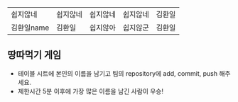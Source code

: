 <table>
      <tbody>
        <tr>
          <td>쉽지않네</td>
          <td>쉽지않네</td>
          <td>쉽지않네</td>
          <td>쉽지않네</td>
          <td>김환일</td>
        </tr>
        <tr>
          <td>김환일name</td>
          <td>김환일</td>
          <td>쉽지않아</td>
          <td>쉽지않군</td>
          <td>김환일</td>
        </tr>
      </tbody>
</table>

## 땅따먹기 게임

- 테이블 시트에 본인의 이름을 남기고 팀의 repository에 add, commit, push 해주세요.
- 제한시간 5분 이후에 가장 많은 이름을 남긴 사람이 우승!
